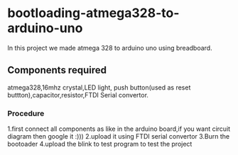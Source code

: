# bootloading-atmega328-to-arduino-uno
In this project we made atmega 328 to arduino uno using breadboard.
## Components required
atmega328,16mhz crystal,LED light, push button(used as reset buttton),capacitor,resistor,FTDI Serial convertor.
### Procedure
1.first connect all components as like in the arduino board,if you want circuit diagram then google it :)))
2.upload it using FTDI serial convertor
3.Burn the bootoader
 4.upload the blink to test program to test the project

